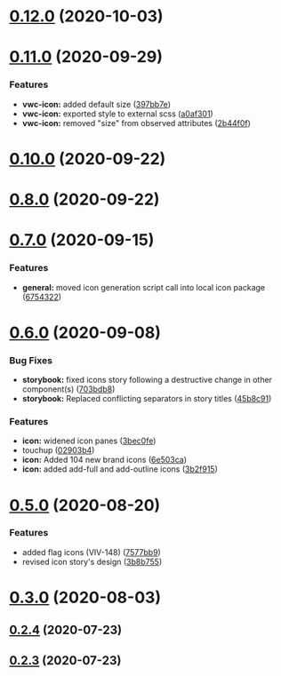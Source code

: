 # [0.12.0](https://github.com/vonage/vivid/compare/v0.11.0...v0.12.0) (2020-10-03)



# [0.11.0](https://github.com/vonage/vivid/compare/v0.10.0...v0.11.0) (2020-09-29)


### Features

* **vwc-icon:** added default size ([397bb7e](https://github.com/vonage/vivid/commit/397bb7ed607e32309e8071a167e731485ba466b2))
* **vwc-icon:** exported style to external scss ([a0af301](https://github.com/vonage/vivid/commit/a0af301fc5e7ae01f8ad328b509f105b8bf24fb4))
* **vwc-icon:** removed "size" from observed attributes ([2b44f0f](https://github.com/vonage/vivid/commit/2b44f0fe47f9fe78aa2686a6b94984bcd992eec3))



# [0.10.0](https://github.com/vonage/vivid/compare/v0.9.0...v0.10.0) (2020-09-22)



# [0.8.0](https://github.com/vonage/vivid/compare/v0.7.0...v0.8.0) (2020-09-22)



# [0.7.0](https://github.com/vonage/vivid/compare/v0.6.0...v0.7.0) (2020-09-15)


### Features

* **general:** moved icon generation script call into local icon package ([6754322](https://github.com/vonage/vivid/commit/6754322ffc1219cb967e7fa33da7c1bcc13f1fe4))



# [0.6.0](https://github.com/vonage/vivid/compare/v0.5.0...v0.6.0) (2020-09-08)


### Bug Fixes

* **storybook:** fixed icons story following a destructive change in other component(s) ([703bdb8](https://github.com/vonage/vivid/commit/703bdb828cb041b4fff14bf74d73a2dccb150abd))
* **storybook:** Replaced conflicting separators in story titles ([45b8c91](https://github.com/vonage/vivid/commit/45b8c91fc967a76ecc8110db292709c83b547682))


### Features

* **icon:** widened icon panes ([3bec0fe](https://github.com/vonage/vivid/commit/3bec0fe76b4b37479ff64e45613bde784e3b5317))
* touchup ([02903b4](https://github.com/vonage/vivid/commit/02903b4d87d96892bf7659fc6cd196dc823f1dd0))
* **icon:** Added 104 new brand icons ([6e503ca](https://github.com/vonage/vivid/commit/6e503cab0666241ae31208fd607f25d7366c0006))
* **icon:** added add-full and add-outline icons ([3b2f915](https://github.com/vonage/vivid/commit/3b2f915606e576dea0b62cf4724098da5afc4b1d))



# [0.5.0](https://github.com/vonage/vivid/compare/v0.4.0...v0.5.0) (2020-08-20)


### Features

* added flag icons (VIV-148) ([7577bb9](https://github.com/vonage/vivid/commit/7577bb9936f0ef46aba5de7227d3673218316e0b))
* revised icon story's design ([3b8b755](https://github.com/vonage/vivid/commit/3b8b7558268a1ecaf880d9d90fe03117863fd36c))



# [0.3.0](https://github.com/vonage/vivid/compare/v0.2.4...v0.3.0) (2020-08-03)



## [0.2.4](https://github.com/vonage/vivid/compare/v0.2.3...v0.2.4) (2020-07-23)



## [0.2.3](https://github.com/vonage/vivid/compare/v0.2.2...v0.2.3) (2020-07-23)



